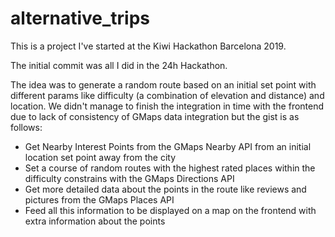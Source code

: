 # alternative_trips

This is a project I've started at the Kiwi Hackathon Barcelona 2019.

The initial commit was all I did in the 24h Hackathon.

The idea was to generate a random route based on an initial set point with different params like difficulty (a combination of elevation and distance) and location. We didn't manage to finish the integration in time with the frontend due to lack of consistency of GMaps data integration but the gist is as follows:
- Get Nearby Interest Points from the GMaps Nearby API from an initial location set point away from the city
- Set a course of random routes with the highest rated places within the difficulty constrains with the GMaps Directions API
- Get more detailed data about the points in the route like reviews and pictures from the GMaps Places API
- Feed all this information to be displayed on a map on the frontend with extra information about the points
